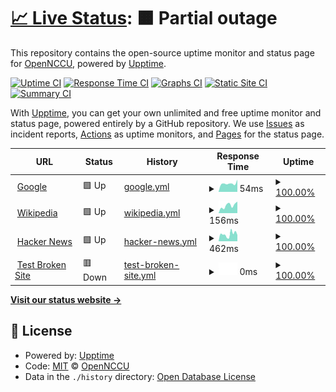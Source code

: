 # [📈 Live Status](https://OpenNCCU.github.io/stats): <!--live status--> **🟧 Partial outage**

This repository contains the open-source uptime monitor and status page for [OpenNCCU](https://opennccu.com), powered by [Upptime](https://github.com/upptime/upptime).

[![Uptime CI](https://github.com/OpenNCCU/stats/workflows/Uptime%20CI/badge.svg)](https://github.com/OpenNCCU/stats/actions?query=workflow%3A%22Uptime+CI%22)
[![Response Time CI](https://github.com/OpenNCCU/stats/workflows/Response%20Time%20CI/badge.svg)](https://github.com/OpenNCCU/stats/actions?query=workflow%3A%22Response+Time+CI%22)
[![Graphs CI](https://github.com/OpenNCCU/stats/workflows/Graphs%20CI/badge.svg)](https://github.com/OpenNCCU/stats/actions?query=workflow%3A%22Graphs+CI%22)
[![Static Site CI](https://github.com/OpenNCCU/stats/workflows/Static%20Site%20CI/badge.svg)](https://github.com/OpenNCCU/stats/actions?query=workflow%3A%22Static+Site+CI%22)
[![Summary CI](https://github.com/OpenNCCU/stats/workflows/Summary%20CI/badge.svg)](https://github.com/OpenNCCU/stats/actions?query=workflow%3A%22Summary+CI%22)

With [Upptime](https://upptime.js.org), you can get your own unlimited and free uptime monitor and status page, powered entirely by a GitHub repository. We use [Issues](https://github.com/OpenNCCU/stats/issues) as incident reports, [Actions](https://github.com/OpenNCCU/stats/actions) as uptime monitors, and [Pages](https://OpenNCCU.github.io/stats) for the status page.

<!--start: status pages-->
<!-- This summary is generated by Upptime (https://github.com/upptime/upptime) -->
<!-- Do not edit this manually, your changes will be overwritten -->
<!-- prettier-ignore -->
| URL | Status | History | Response Time | Uptime |
| --- | ------ | ------- | ------------- | ------ |
| <img alt="" src="https://icons.duckduckgo.com/ip3/www.google.com.ico" height="13"> [Google](https://www.google.com) | 🟩 Up | [google.yml](https://github.com/OpenNCCU/stats/commits/HEAD/history/google.yml) | <details><summary><img alt="Response time graph" src="./graphs/google/response-time-week.png" height="20"> 54ms</summary><br><a href="https://OpenNCCU.github.io/stats/history/google"><img alt="Response time 54" src="https://img.shields.io/endpoint?url=https%3A%2F%2Fraw.githubusercontent.com%2FOpenNCCU%2Fstats%2FHEAD%2Fapi%2Fgoogle%2Fresponse-time.json"></a><br><a href="https://OpenNCCU.github.io/stats/history/google"><img alt="24-hour response time 54" src="https://img.shields.io/endpoint?url=https%3A%2F%2Fraw.githubusercontent.com%2FOpenNCCU%2Fstats%2FHEAD%2Fapi%2Fgoogle%2Fresponse-time-day.json"></a><br><a href="https://OpenNCCU.github.io/stats/history/google"><img alt="7-day response time 54" src="https://img.shields.io/endpoint?url=https%3A%2F%2Fraw.githubusercontent.com%2FOpenNCCU%2Fstats%2FHEAD%2Fapi%2Fgoogle%2Fresponse-time-week.json"></a><br><a href="https://OpenNCCU.github.io/stats/history/google"><img alt="30-day response time 54" src="https://img.shields.io/endpoint?url=https%3A%2F%2Fraw.githubusercontent.com%2FOpenNCCU%2Fstats%2FHEAD%2Fapi%2Fgoogle%2Fresponse-time-month.json"></a><br><a href="https://OpenNCCU.github.io/stats/history/google"><img alt="1-year response time 54" src="https://img.shields.io/endpoint?url=https%3A%2F%2Fraw.githubusercontent.com%2FOpenNCCU%2Fstats%2FHEAD%2Fapi%2Fgoogle%2Fresponse-time-year.json"></a></details> | <details><summary><a href="https://OpenNCCU.github.io/stats/history/google">100.00%</a></summary><a href="https://OpenNCCU.github.io/stats/history/google"><img alt="All-time uptime 100.00%" src="https://img.shields.io/endpoint?url=https%3A%2F%2Fraw.githubusercontent.com%2FOpenNCCU%2Fstats%2FHEAD%2Fapi%2Fgoogle%2Fuptime.json"></a><br><a href="https://OpenNCCU.github.io/stats/history/google"><img alt="24-hour uptime 100.00%" src="https://img.shields.io/endpoint?url=https%3A%2F%2Fraw.githubusercontent.com%2FOpenNCCU%2Fstats%2FHEAD%2Fapi%2Fgoogle%2Fuptime-day.json"></a><br><a href="https://OpenNCCU.github.io/stats/history/google"><img alt="7-day uptime 100.00%" src="https://img.shields.io/endpoint?url=https%3A%2F%2Fraw.githubusercontent.com%2FOpenNCCU%2Fstats%2FHEAD%2Fapi%2Fgoogle%2Fuptime-week.json"></a><br><a href="https://OpenNCCU.github.io/stats/history/google"><img alt="30-day uptime 100.00%" src="https://img.shields.io/endpoint?url=https%3A%2F%2Fraw.githubusercontent.com%2FOpenNCCU%2Fstats%2FHEAD%2Fapi%2Fgoogle%2Fuptime-month.json"></a><br><a href="https://OpenNCCU.github.io/stats/history/google"><img alt="1-year uptime 100.00%" src="https://img.shields.io/endpoint?url=https%3A%2F%2Fraw.githubusercontent.com%2FOpenNCCU%2Fstats%2FHEAD%2Fapi%2Fgoogle%2Fuptime-year.json"></a></details>
| <img alt="" src="https://icons.duckduckgo.com/ip3/en.wikipedia.org.ico" height="13"> [Wikipedia](https://en.wikipedia.org) | 🟩 Up | [wikipedia.yml](https://github.com/OpenNCCU/stats/commits/HEAD/history/wikipedia.yml) | <details><summary><img alt="Response time graph" src="./graphs/wikipedia/response-time-week.png" height="20"> 156ms</summary><br><a href="https://OpenNCCU.github.io/stats/history/wikipedia"><img alt="Response time 156" src="https://img.shields.io/endpoint?url=https%3A%2F%2Fraw.githubusercontent.com%2FOpenNCCU%2Fstats%2FHEAD%2Fapi%2Fwikipedia%2Fresponse-time.json"></a><br><a href="https://OpenNCCU.github.io/stats/history/wikipedia"><img alt="24-hour response time 156" src="https://img.shields.io/endpoint?url=https%3A%2F%2Fraw.githubusercontent.com%2FOpenNCCU%2Fstats%2FHEAD%2Fapi%2Fwikipedia%2Fresponse-time-day.json"></a><br><a href="https://OpenNCCU.github.io/stats/history/wikipedia"><img alt="7-day response time 156" src="https://img.shields.io/endpoint?url=https%3A%2F%2Fraw.githubusercontent.com%2FOpenNCCU%2Fstats%2FHEAD%2Fapi%2Fwikipedia%2Fresponse-time-week.json"></a><br><a href="https://OpenNCCU.github.io/stats/history/wikipedia"><img alt="30-day response time 156" src="https://img.shields.io/endpoint?url=https%3A%2F%2Fraw.githubusercontent.com%2FOpenNCCU%2Fstats%2FHEAD%2Fapi%2Fwikipedia%2Fresponse-time-month.json"></a><br><a href="https://OpenNCCU.github.io/stats/history/wikipedia"><img alt="1-year response time 156" src="https://img.shields.io/endpoint?url=https%3A%2F%2Fraw.githubusercontent.com%2FOpenNCCU%2Fstats%2FHEAD%2Fapi%2Fwikipedia%2Fresponse-time-year.json"></a></details> | <details><summary><a href="https://OpenNCCU.github.io/stats/history/wikipedia">100.00%</a></summary><a href="https://OpenNCCU.github.io/stats/history/wikipedia"><img alt="All-time uptime 100.00%" src="https://img.shields.io/endpoint?url=https%3A%2F%2Fraw.githubusercontent.com%2FOpenNCCU%2Fstats%2FHEAD%2Fapi%2Fwikipedia%2Fuptime.json"></a><br><a href="https://OpenNCCU.github.io/stats/history/wikipedia"><img alt="24-hour uptime 100.00%" src="https://img.shields.io/endpoint?url=https%3A%2F%2Fraw.githubusercontent.com%2FOpenNCCU%2Fstats%2FHEAD%2Fapi%2Fwikipedia%2Fuptime-day.json"></a><br><a href="https://OpenNCCU.github.io/stats/history/wikipedia"><img alt="7-day uptime 100.00%" src="https://img.shields.io/endpoint?url=https%3A%2F%2Fraw.githubusercontent.com%2FOpenNCCU%2Fstats%2FHEAD%2Fapi%2Fwikipedia%2Fuptime-week.json"></a><br><a href="https://OpenNCCU.github.io/stats/history/wikipedia"><img alt="30-day uptime 100.00%" src="https://img.shields.io/endpoint?url=https%3A%2F%2Fraw.githubusercontent.com%2FOpenNCCU%2Fstats%2FHEAD%2Fapi%2Fwikipedia%2Fuptime-month.json"></a><br><a href="https://OpenNCCU.github.io/stats/history/wikipedia"><img alt="1-year uptime 100.00%" src="https://img.shields.io/endpoint?url=https%3A%2F%2Fraw.githubusercontent.com%2FOpenNCCU%2Fstats%2FHEAD%2Fapi%2Fwikipedia%2Fuptime-year.json"></a></details>
| <img alt="" src="https://icons.duckduckgo.com/ip3/news.ycombinator.com.ico" height="13"> [Hacker News](https://news.ycombinator.com) | 🟩 Up | [hacker-news.yml](https://github.com/OpenNCCU/stats/commits/HEAD/history/hacker-news.yml) | <details><summary><img alt="Response time graph" src="./graphs/hacker-news/response-time-week.png" height="20"> 462ms</summary><br><a href="https://OpenNCCU.github.io/stats/history/hacker-news"><img alt="Response time 462" src="https://img.shields.io/endpoint?url=https%3A%2F%2Fraw.githubusercontent.com%2FOpenNCCU%2Fstats%2FHEAD%2Fapi%2Fhacker-news%2Fresponse-time.json"></a><br><a href="https://OpenNCCU.github.io/stats/history/hacker-news"><img alt="24-hour response time 462" src="https://img.shields.io/endpoint?url=https%3A%2F%2Fraw.githubusercontent.com%2FOpenNCCU%2Fstats%2FHEAD%2Fapi%2Fhacker-news%2Fresponse-time-day.json"></a><br><a href="https://OpenNCCU.github.io/stats/history/hacker-news"><img alt="7-day response time 462" src="https://img.shields.io/endpoint?url=https%3A%2F%2Fraw.githubusercontent.com%2FOpenNCCU%2Fstats%2FHEAD%2Fapi%2Fhacker-news%2Fresponse-time-week.json"></a><br><a href="https://OpenNCCU.github.io/stats/history/hacker-news"><img alt="30-day response time 462" src="https://img.shields.io/endpoint?url=https%3A%2F%2Fraw.githubusercontent.com%2FOpenNCCU%2Fstats%2FHEAD%2Fapi%2Fhacker-news%2Fresponse-time-month.json"></a><br><a href="https://OpenNCCU.github.io/stats/history/hacker-news"><img alt="1-year response time 462" src="https://img.shields.io/endpoint?url=https%3A%2F%2Fraw.githubusercontent.com%2FOpenNCCU%2Fstats%2FHEAD%2Fapi%2Fhacker-news%2Fresponse-time-year.json"></a></details> | <details><summary><a href="https://OpenNCCU.github.io/stats/history/hacker-news">100.00%</a></summary><a href="https://OpenNCCU.github.io/stats/history/hacker-news"><img alt="All-time uptime 100.00%" src="https://img.shields.io/endpoint?url=https%3A%2F%2Fraw.githubusercontent.com%2FOpenNCCU%2Fstats%2FHEAD%2Fapi%2Fhacker-news%2Fuptime.json"></a><br><a href="https://OpenNCCU.github.io/stats/history/hacker-news"><img alt="24-hour uptime 100.00%" src="https://img.shields.io/endpoint?url=https%3A%2F%2Fraw.githubusercontent.com%2FOpenNCCU%2Fstats%2FHEAD%2Fapi%2Fhacker-news%2Fuptime-day.json"></a><br><a href="https://OpenNCCU.github.io/stats/history/hacker-news"><img alt="7-day uptime 100.00%" src="https://img.shields.io/endpoint?url=https%3A%2F%2Fraw.githubusercontent.com%2FOpenNCCU%2Fstats%2FHEAD%2Fapi%2Fhacker-news%2Fuptime-week.json"></a><br><a href="https://OpenNCCU.github.io/stats/history/hacker-news"><img alt="30-day uptime 100.00%" src="https://img.shields.io/endpoint?url=https%3A%2F%2Fraw.githubusercontent.com%2FOpenNCCU%2Fstats%2FHEAD%2Fapi%2Fhacker-news%2Fuptime-month.json"></a><br><a href="https://OpenNCCU.github.io/stats/history/hacker-news"><img alt="1-year uptime 100.00%" src="https://img.shields.io/endpoint?url=https%3A%2F%2Fraw.githubusercontent.com%2FOpenNCCU%2Fstats%2FHEAD%2Fapi%2Fhacker-news%2Fuptime-year.json"></a></details>
| <img alt="" src="https://icons.duckduckgo.com/ip3/thissitedoesnotexist.koj.co.ico" height="13"> [Test Broken Site](https://thissitedoesnotexist.koj.co) | 🟥 Down | [test-broken-site.yml](https://github.com/OpenNCCU/stats/commits/HEAD/history/test-broken-site.yml) | <details><summary><img alt="Response time graph" src="./graphs/test-broken-site/response-time-week.png" height="20"> 0ms</summary><br><a href="https://OpenNCCU.github.io/stats/history/test-broken-site"><img alt="Response time 0" src="https://img.shields.io/endpoint?url=https%3A%2F%2Fraw.githubusercontent.com%2FOpenNCCU%2Fstats%2FHEAD%2Fapi%2Ftest-broken-site%2Fresponse-time.json"></a><br><a href="https://OpenNCCU.github.io/stats/history/test-broken-site"><img alt="24-hour response time 0" src="https://img.shields.io/endpoint?url=https%3A%2F%2Fraw.githubusercontent.com%2FOpenNCCU%2Fstats%2FHEAD%2Fapi%2Ftest-broken-site%2Fresponse-time-day.json"></a><br><a href="https://OpenNCCU.github.io/stats/history/test-broken-site"><img alt="7-day response time 0" src="https://img.shields.io/endpoint?url=https%3A%2F%2Fraw.githubusercontent.com%2FOpenNCCU%2Fstats%2FHEAD%2Fapi%2Ftest-broken-site%2Fresponse-time-week.json"></a><br><a href="https://OpenNCCU.github.io/stats/history/test-broken-site"><img alt="30-day response time 0" src="https://img.shields.io/endpoint?url=https%3A%2F%2Fraw.githubusercontent.com%2FOpenNCCU%2Fstats%2FHEAD%2Fapi%2Ftest-broken-site%2Fresponse-time-month.json"></a><br><a href="https://OpenNCCU.github.io/stats/history/test-broken-site"><img alt="1-year response time 0" src="https://img.shields.io/endpoint?url=https%3A%2F%2Fraw.githubusercontent.com%2FOpenNCCU%2Fstats%2FHEAD%2Fapi%2Ftest-broken-site%2Fresponse-time-year.json"></a></details> | <details><summary><a href="https://OpenNCCU.github.io/stats/history/test-broken-site">100.00%</a></summary><a href="https://OpenNCCU.github.io/stats/history/test-broken-site"><img alt="All-time uptime 100.00%" src="https://img.shields.io/endpoint?url=https%3A%2F%2Fraw.githubusercontent.com%2FOpenNCCU%2Fstats%2FHEAD%2Fapi%2Ftest-broken-site%2Fuptime.json"></a><br><a href="https://OpenNCCU.github.io/stats/history/test-broken-site"><img alt="24-hour uptime 100.00%" src="https://img.shields.io/endpoint?url=https%3A%2F%2Fraw.githubusercontent.com%2FOpenNCCU%2Fstats%2FHEAD%2Fapi%2Ftest-broken-site%2Fuptime-day.json"></a><br><a href="https://OpenNCCU.github.io/stats/history/test-broken-site"><img alt="7-day uptime 100.00%" src="https://img.shields.io/endpoint?url=https%3A%2F%2Fraw.githubusercontent.com%2FOpenNCCU%2Fstats%2FHEAD%2Fapi%2Ftest-broken-site%2Fuptime-week.json"></a><br><a href="https://OpenNCCU.github.io/stats/history/test-broken-site"><img alt="30-day uptime 100.00%" src="https://img.shields.io/endpoint?url=https%3A%2F%2Fraw.githubusercontent.com%2FOpenNCCU%2Fstats%2FHEAD%2Fapi%2Ftest-broken-site%2Fuptime-month.json"></a><br><a href="https://OpenNCCU.github.io/stats/history/test-broken-site"><img alt="1-year uptime 100.00%" src="https://img.shields.io/endpoint?url=https%3A%2F%2Fraw.githubusercontent.com%2FOpenNCCU%2Fstats%2FHEAD%2Fapi%2Ftest-broken-site%2Fuptime-year.json"></a></details>

<!--end: status pages-->

[**Visit our status website →**](https://OpenNCCU.github.io/stats)

## 📄 License

- Powered by: [Upptime](https://github.com/upptime/upptime)
- Code: [MIT](./LICENSE) © [OpenNCCU](https://opennccu.com)
- Data in the `./history` directory: [Open Database License](https://opendatacommons.org/licenses/odbl/1-0/)
